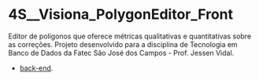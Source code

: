 # 4S__Visiona_PolygonEditor_Front
Editor de polígonos que oferece métricas qualitativas e quantitativas sobre as correções. Projeto desenvolvido para a disciplina de Tecnologia em Banco de Dados da Fatec São José dos Campos - Prof. Jessen Vidal.

- [back-end](https://github.com/Morpheus-Fatec/4S__Visiona_PolygonEditor_Back).
